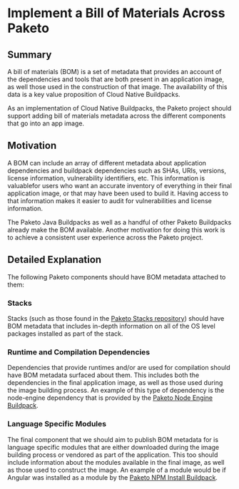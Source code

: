 # Implement a Bill of Materials Across Paketo

## Summary

A bill of materials (BOM) is a set of metadata that provides an account of the
dependencies and tools that are both present in an application image, as well
those used in the construction of that image. The availability of this data is
a key value proposition of Cloud Native Buildpacks.

As an implementation of Cloud Native Buildpacks, the Paketo project should
support adding bill of materials metadata across the different components that
go into an app image.

## Motivation

A BOM can include an array of different metadata about application dependencies
and buildpack dependencies such as SHAs, URIs, versions, license information,
vulnerability identifiers, etc. This information is valuablefor users who want
an accurate inventory of everything in their final application image, or that
may have been used to build it. Having access to that information makes it
easier to audit for vulnerabilities and license information.

The Paketo Java Buildpacks as well as a handful of other Paketo Buildpacks
already make the BOM available. Another motivation for doing this work is to
achieve a consistent user experience across the Paketo project.

## Detailed Explanation

The following Paketo components should have BOM metadata attached to them:

### Stacks
Stacks (such as those found in the [Paketo Stacks repository](https://github.com/paketo-buildpacks/stacks))
should have BOM metadata that includes in-depth information on all of the OS
level packages installed as part of the stack.

### Runtime and Compilation Dependencies
Dependencies that provide runtimes and/or are used for compilation should have
BOM metadata surfaced about them. This includes both the dependencies in the
final application image, as well as those used during the image building
process. An example of this type of dependency is the node-engine dependency
that is provided by the [Paketo Node Engine Buildpack](https://github.com/paketo-buildpacks/node-engine).

### Language Specific Modules
The final component that we should aim to publish BOM metadata for is language
specific modules that are either downloaded during the image building process
or vendored as part of the application. This too should include information
about the modules available in the final image, as well as those used to
construct the image. An example of a module would be if Angular was installed
as a module by the [Paketo NPM Install Buildpack](https://github.com/paketo-buildpacks/npm-install).
